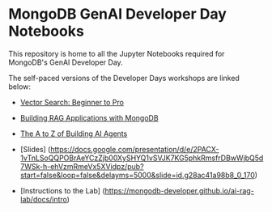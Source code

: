 # MongoDB GenAI Developer Day Notebooks
This repository is home to all the Jupyter Notebooks required for MongoDB's GenAI Developer Day. 

The self-paced versions of the Developer Days workshops are linked below:

* [Vector Search: Beginner to Pro](https://mongodb-developer.github.io/vector-search-lab/)

* [Building RAG Applications with MongoDB](https://mongodb-developer.github.io/ai-rag-lab/)

* [The A to Z of Building AI Agents](https://mongodb-developer.github.io/ai-agents-lab/)

* [Slides] (https://docs.google.com/presentation/d/e/2PACX-1vTnLSoQQPOBrAeYCzZjb00XySHYQ1vSVJK7KG5phkRmsfrDBwWjbQ5d7WSk-h-ehVzmRmeVx5XVidpz/pub?start=false&loop=false&delayms=5000&slide=id.g28ac41a98b8_0_170)

* [Instructions to the Lab] (https://mongodb-developer.github.io/ai-rag-lab/docs/intro)

